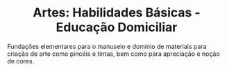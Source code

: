 <h1 align="center">Artes: Habilidades Básicas - Educação Domiciliar</h1>

Fundações elementares para o manuseio e domínio de materiais para criação de arte como pincéis e tintas, bem como para apreciação e noção de cores.
